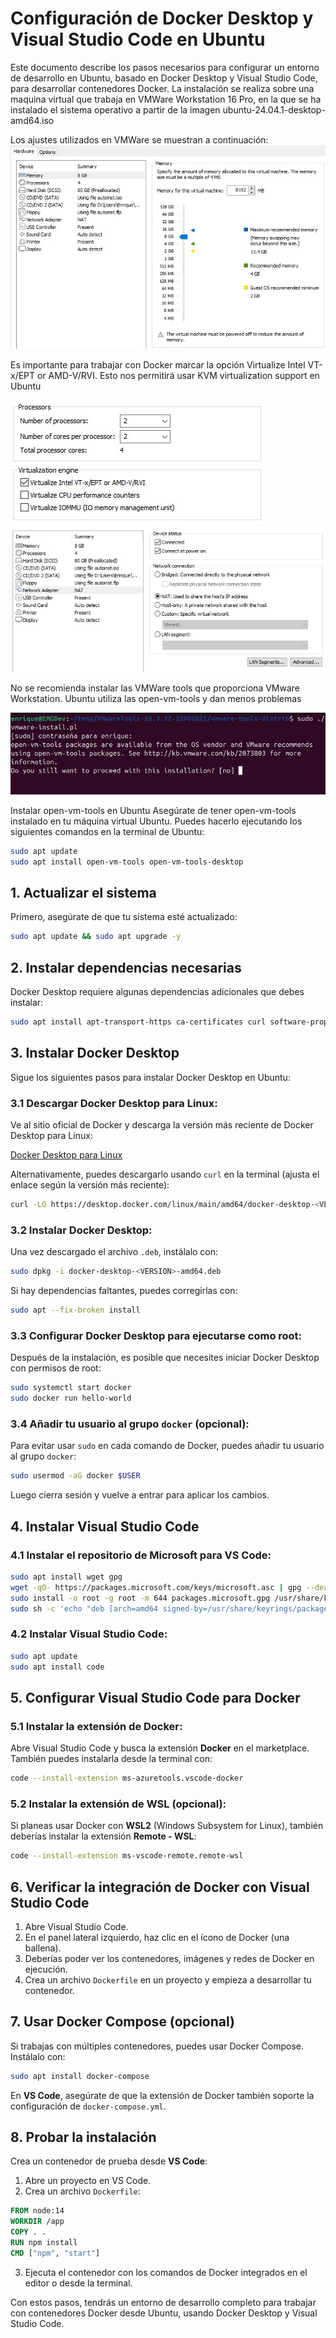 
# Configuración de Docker Desktop y Visual Studio Code en Ubuntu

Este documento describe los pasos necesarios para configurar un entorno de desarrollo en Ubuntu, basado en Docker Desktop y Visual Studio Code, para desarrollar contenedores Docker.
La instalación se realiza sobre una maquina virtual que trabaja en VMWare Workstation 16 Pro, en la que se ha instalado el sistema operativo a partir de la imagen
ubuntu-24.04.1-desktop-amd64.iso

Los ajustes utilizados en VMWare se muestran a continuación:
![Ajustes 1](./images/VMware%20settings%2001.jpg)

Es importante para trabajar con Docker marcar la opción Virtualize Intel VT-x/EPT or AMD-V/RVI. Esto nos permitirá usar KVM virtualization support en Ubuntu

![Ajustes 2](./images/VMware%20settings%2002.jpg)
![Ajustes 3](./images/VMware%20settings%2003.jpg)

No se recomienda instalar las VMWare tools que proporciona VMware Workstation. Ubuntu utiliza las open-vm-tools y dan menos problemas

![VMware_tools](./images/VMware_tools.jpg)

Instalar open-vm-tools en Ubuntu
Asegúrate de tener open-vm-tools instalado en tu máquina virtual Ubuntu. Puedes hacerlo ejecutando los siguientes comandos en la terminal de Ubuntu:
```bash
sudo apt update
sudo apt install open-vm-tools open-vm-tools-desktop
```

## 1. Actualizar el sistema

Primero, asegúrate de que tu sistema esté actualizado:

```bash
sudo apt update && sudo apt upgrade -y
```

## 2. Instalar dependencias necesarias

Docker Desktop requiere algunas dependencias adicionales que debes instalar:

```bash
sudo apt install apt-transport-https ca-certificates curl software-properties-common linux-modules-extra-$(uname -r)
```

## 3. Instalar Docker Desktop

Sigue los siguientes pasos para instalar Docker Desktop en Ubuntu:

### 3.1 Descargar Docker Desktop para Linux:

Ve al sitio oficial de Docker y descarga la versión más reciente de Docker Desktop para Linux:

[Docker Desktop para Linux](https://www.docker.com/products/docker-desktop)

Alternativamente, puedes descargarlo usando `curl` en la terminal (ajusta el enlace según la versión más reciente):

```bash
curl -LO https://desktop.docker.com/linux/main/amd64/docker-desktop-<VERSION>-amd64.deb
```

### 3.2 Instalar Docker Desktop:

Una vez descargado el archivo `.deb`, instálalo con:

```bash
sudo dpkg -i docker-desktop-<VERSION>-amd64.deb
```

Si hay dependencias faltantes, puedes corregirlas con:

```bash
sudo apt --fix-broken install
```

### 3.3 Configurar Docker Desktop para ejecutarse como root:

Después de la instalación, es posible que necesites iniciar Docker Desktop con permisos de root:

```bash
sudo systemctl start docker
sudo docker run hello-world
```

### 3.4 Añadir tu usuario al grupo `docker` (opcional):

Para evitar usar `sudo` en cada comando de Docker, puedes añadir tu usuario al grupo `docker`:

```bash
sudo usermod -aG docker $USER
```

Luego cierra sesión y vuelve a entrar para aplicar los cambios.

## 4. Instalar Visual Studio Code

### 4.1 Instalar el repositorio de Microsoft para VS Code:

```bash
sudo apt install wget gpg
wget -qO- https://packages.microsoft.com/keys/microsoft.asc | gpg --dearmor > packages.microsoft.gpg
sudo install -o root -g root -m 644 packages.microsoft.gpg /usr/share/keyrings/
sudo sh -c 'echo "deb [arch=amd64 signed-by=/usr/share/keyrings/packages.microsoft.gpg] https://packages.microsoft.com/repos/code stable main" > /etc/apt/sources.list.d/vscode.list'
```

### 4.2 Instalar Visual Studio Code:

```bash
sudo apt update
sudo apt install code
```

## 5. Configurar Visual Studio Code para Docker

### 5.1 Instalar la extensión de Docker:

Abre Visual Studio Code y busca la extensión **Docker** en el marketplace. También puedes instalarla desde la terminal con:

```bash
code --install-extension ms-azuretools.vscode-docker
```

### 5.2 Instalar la extensión de WSL (opcional):

Si planeas usar Docker con **WSL2** (Windows Subsystem for Linux), también deberías instalar la extensión **Remote - WSL**:

```bash
code --install-extension ms-vscode-remote.remote-wsl
```

## 6. Verificar la integración de Docker con Visual Studio Code

1. Abre Visual Studio Code.
2. En el panel lateral izquierdo, haz clic en el ícono de Docker (una ballena).
3. Deberías poder ver los contenedores, imágenes y redes de Docker en ejecución.
4. Crea un archivo `Dockerfile` en un proyecto y empieza a desarrollar tu contenedor.

## 7. Usar Docker Compose (opcional)

Si trabajas con múltiples contenedores, puedes usar Docker Compose. Instálalo con:

```bash
sudo apt install docker-compose
```

En **VS Code**, asegúrate de que la extensión de Docker también soporte la configuración de `docker-compose.yml`.

## 8. Probar la instalación

Crea un contenedor de prueba desde **VS Code**:

1. Abre un proyecto en VS Code.
2. Crea un archivo `Dockerfile`:

```Dockerfile
FROM node:14
WORKDIR /app
COPY . .
RUN npm install
CMD ["npm", "start"]
```

3. Ejecuta el contenedor con los comandos de Docker integrados en el editor o desde la terminal.

Con estos pasos, tendrás un entorno de desarrollo completo para trabajar con contenedores Docker desde Ubuntu, usando Docker Desktop y Visual Studio Code.
